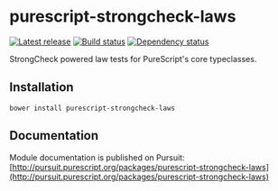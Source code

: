 # purescript-strongcheck-laws

[![Latest release](http://img.shields.io/github/release/garyb/purescript-strongcheck-laws.svg)](https://github.com/garyb/purescript-strongcheck-laws/releases)
[![Build status](https://travis-ci.org/garyb/purescript-strongcheck-laws.svg?branch=master)](https://travis-ci.org/garyb/purescript-strongcheck-laws)
[![Dependency status](https://img.shields.io/librariesio/github/garyb/purescript-strongcheck-laws.svg)](https://libraries.io/github/garyb/purescript-strongcheck-laws)

StrongCheck powered law tests for PureScript's core typeclasses.

## Installation

```
bower install purescript-strongcheck-laws
```

## Documentation

Module documentation is published on Pursuit: [http://pursuit.purescript.org/packages/purescript-strongcheck-laws](http://pursuit.purescript.org/packages/purescript-strongcheck-laws)
